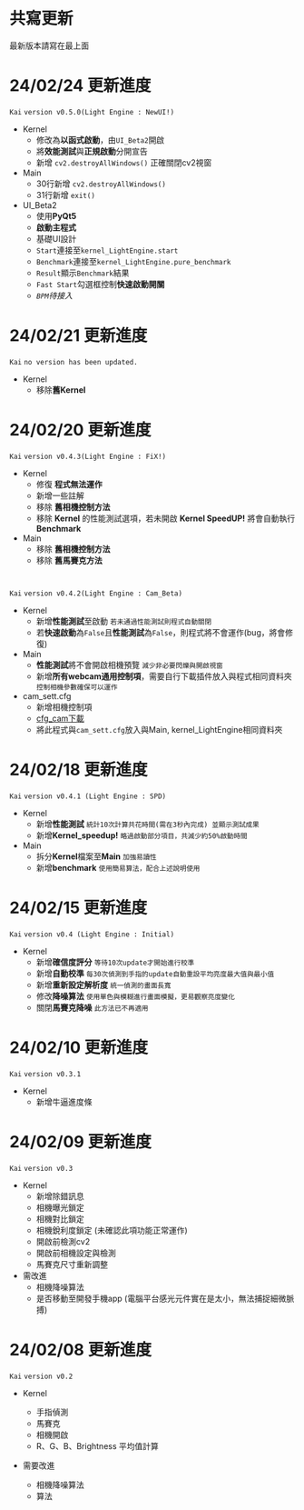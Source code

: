 # 共寫更新
最新版本請寫在最上面

# 24/02/24 更新進度
`Kai`
`version v0.5.0(Light Engine : NewUI!)`
- Kernel
  - 修改為**以函式啟動**，由`UI_Beta2`開啟
  - 將**效能測試**與**正規啟動**分開宣告
  - 新增 `cv2.destroyAllWindows()` 正確關閉cv2視窗
- Main
  - 30行新增 `cv2.destroyAllWindows()`
  - 31行新增 `exit()`
- UI_Beta2
  - 使用**PyQt5**
  - **啟動主程式**
  - 基礎UI設計
  - `Start`連接至`kernel_LightEngine.start`
  - `Benchmark`連接至`kernel_LightEngine.pure_benchmark`
  - `Result`顯示`Benchmark`結果
  - `Fast Start`勾選框控制**快速啟動開關**
  - *`BPM`待接入*

# 24/02/21 更新進度
`Kai`
`no version has been updated.`
- Kernel
  - 移除**舊Kernel**

# 24/02/20 更新進度
`Kai`
`version v0.4.3(Light Engine : FiX!)`
- Kernel
  - 修復 **程式無法運作**
  - 新增一些註解
  - 移除 **舊相機控制方法**
  - 移除 **Kernel** 的性能測試選項，若未開啟 **Kernel SpeedUP!** 將會自動執行 **Benchmark**
- Main
  - 移除 **舊相機控制方法**
  - 移除 **舊馬賽克方法**
#
`Kai`
`version v0.4.2(Light Engine : Cam_Beta)`
- Kernel
  - 新增**性能測試**至啟動 `若未通過性能測試則程式自動關閉`
  - 若**快速啟動**為`False`且**性能測試**為`False`，則程式將不會運作(bug，將會修復)
- Main
  - **性能測試**將不會開啟相機預覽 `減少非必要閃爍與開啟視窗`
  - 新增**所有webcam通用控制項**，需要自行下載插件放入與程式相同資料夾 `控制相機參數確保可以運作`
- cam_sett.cfg
  - 新增相機控制項
  - [cfg_cam下載](https://github.com/SuslikV/cfg-cam)
  - 將此程式與`cam_sett.cfg`放入與Main, kernel_LightEngine相同資料夾

# 24/02/18 更新進度
`Kai`
`version v0.4.1 (Light Engine : SPD)`
- Kernel
  - 新增**性能測試** `統計10次計算共花時間(需在3秒內完成) 並顯示測試成果`
  - 新增**Kernel_speedup!** `略過啟動部分項目，共減少約50%啟動時間`
- Main
  - 拆分**Kernel**檔案至**Main** `加強易讀性`
  - 新增**benchmark** `使用簡易算法，配合上述說明使用`

# 24/02/15 更新進度
`Kai`
`version v0.4 (Light Engine : Initial)`
- Kernel
  - 新增**確信度評分** `等待10次update才開始進行校準`
  - 新增**自動校準** `每30次偵測到手指的update自動重設平均亮度最大值與最小值`
  - 新增**重新設定解析度** `統一偵測的畫面長寬`
  - 修改**降噪算法** `使用單色與模糊進行畫面模擬，更易觀察亮度變化`
  - 關閉**馬賽克降噪** `此方法已不再適用`

# 24/02/10 更新進度
`Kai`
`version v0.3.1`
- Kernel
  - 新增牛逼進度條

# 24/02/09 更新進度
`Kai`
`version v0.3`
- Kernel
  - 新增除錯訊息
  - 相機曝光鎖定
  - 相機對比鎖定
  - 相機銳利度鎖定 (未確認此項功能正常運作)
  - 開啟前檢測cv2
  - 開啟前相機設定與檢測
  - 馬賽克尺寸重新調整
- 需改進
  - 相機降噪算法
  - 是否移動至開發手機app (電腦平台感光元件實在是太小，無法捕捉細微脈搏)

# 24/02/08 更新進度
`Kai`
`version v0.2`
- Kernel  
  - 手指偵測
  - 馬賽克
  - 相機開啟
  - R、G、B、Brightness 平均值計算

- 需要改進
  - 相機降噪算法
  - 算法
